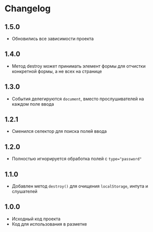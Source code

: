 # Changelog

## 1.5.0 
- Обновились все зависимости проекта

## 1.4.0
- Метод destroy может принимать элемент формы для отчистки конкретной формы, а не всех на странице

## 1.3.0
- События делегируются `document`, вместо прослушивателей на каждом поле ввода

## 1.2.1
- Сменился селектор для поиска полей ввода

## 1.2.0
- Полностью игнорируется обработка полей с `type="password"`

## 1.1.0
- Добавлен метод `destroy()` для очищения `localStorage`, инпута и слушателей

## 1.0.0
- Исходный код проекта
- Код для использования в разметке
